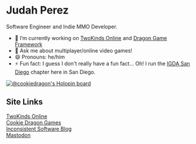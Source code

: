 # Judah Perez

Software Engineer and Indie MMO Developer.

- 🔭 I’m currently working on [TwoKinds Online](https://www.twokinds.online) and [Dragon Game Framework](https://github.com/cookie-dragon-games/MMO-Dragon-Game-Framwork)
- 💬 Ask me about multiplayer/online video games!
- 😄 Pronouns: he/him
- ⚡ Fun fact: I guess I don't really have a fun fact... Oh! I run the [IGDA San Diego](https://www.igdasandiego.org) chapter here in San Diego.

<!--
**judah4/judah4** is a ✨ _special_ ✨ repository because its `README.md` (this file) appears on your GitHub profile.

Here are some ideas to get you started:

- 🔭 I’m currently working on ...
- 🌱 I’m currently learning ...
- 👯 I’m looking to collaborate on ...
- 🤔 I’m looking for help with ...
- 💬 Ask me about ...
- 📫 How to reach me: ...
- 😄 Pronouns: ...
- ⚡ Fun fact: ...
-->

[![@cookiedragon's Holopin board](https://holopin.io/api/user/board?user=cookiedragon)](https://holopin.io/@cookiedragon)


## Site Links
[TwoKinds Online](https://www.twokinds.online)  
[Cookie Dragon Games](https://www.cookiedragon.games)  
[Inconsistent Software Blog](https://www.inconsistent.software)  
<a rel="me" href="https://dragon.style/@cookie">Mastodon</a>  
